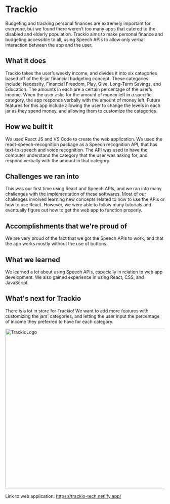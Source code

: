 # Trackio

Budgeting and tracking personal finances are extremely important for everyone, but we found there weren’t too many apps that catered to the disabled and elderly population. Trackio aims to make personal finance and budgeting accessible to all, using Speech APIs to allow only verbal interaction between the app and the user.

## What it does

Trackio takes the user’s weekly income, and divides it into six categories based off of the 6-jar financial budgeting concept. These categories include: Necessity, Financial Freedom, Play, Give, Long-Term Savings, and Education. The amounts in each are a certain percentage of the user’s income. When the user asks for the amount of money left in a specific category, the app responds verbally with the amount of money left. Future features for this app include allowing the user to change the levels in each jar as they spend money, and allowing them to customize the categories.

## How we built it
We used React JS and VS Code to create the web application. We used the react-speech-recognition package as a Speech recognition API, that has text-to-speech and voice recognition. The API was used to have the computer understand the category that the user was asking for, and respond verbally with the amount in that category.

## Challenges we ran into
This was our first time using React and Speech APIs, and we ran into many challenges with the implementation of these softwares. Most of our challenges involved learning new concepts related to how to use the APIs or how to use React. However, we were able to follow many tutorials and eventually figure out how to get the web app to function properly.

## Accomplishments that we're proud of
We are very proud of the fact that we got the Speech APIs to work, and that the app works mostly without the use of buttons.

## What we learned
We learned a lot about using Speech APIs, especially in relation to web app development. We also gained experience in using React, CSS, and JavaScript.

## What's next for Trackio
There is a lot in store for Trackio! We want to add more features with customizing the jars’ categories, and letting the user input the percentage of income they preferred to have for each category.


<img width="506" alt="TrackioLogo" src="https://user-images.githubusercontent.com/60861845/154836622-a293b032-352f-4da6-8007-b72e78367773.png">

Link to web application: https://trackio-tech.netlify.app/
